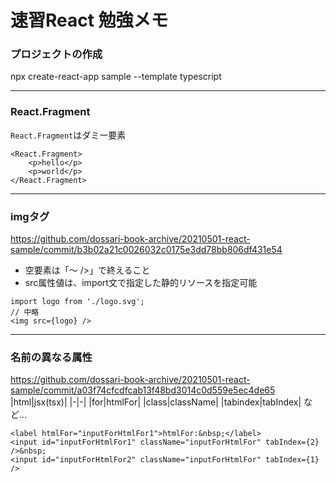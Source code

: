 # 速習React 勉強メモ
### プロジェクトの作成
npx create-react-app sample --template typescript

---
### React.Fragment
`React.Fragment`はダミー要素

```tsx
<React.Fragment>
    <p>hello</p>
    <p>world</p>
</React.Fragment>
```

---
### imgタグ

https://github.com/dossari-book-archive/20210501-react-sample/commit/b3b02a21c0026032c0175e3dd78bb806df431e54

* 空要素は「～ />」で終えること
* src属性値は、import文で指定した静的リソースを指定可能

```tsx
import logo from './logo.svg';
// 中略
<img src={logo} />
```

---

### 名前の異なる属性
https://github.com/dossari-book-archive/20210501-react-sample/commit/a03f74cfcdfcab13f48bd3014c0d559e5ec4de65
|html|jsx(tsx)|
|-|-|
|for|htmlFor|
|class|className|
|tabindex|tabIndex|
など…

```tsx
<label htmlFor="inputForHtmlFor1">htmlFor:&nbsp;</label>
<input id="inputForHtmlFor1" className="inputForHtmlFor" tabIndex={2} />&nbsp;
<input id="inputForHtmlFor2" className="inputForHtmlFor" tabIndex={1} />
```